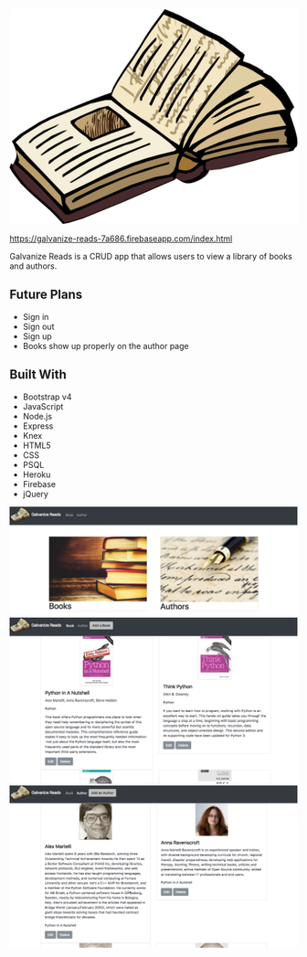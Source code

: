 ![Galvanize Reads Logo](assets/Book-clip-art.png)

https://galvanize-reads-7a686.firebaseapp.com/index.html

Galvanize Reads is a CRUD app that allows users to view a library of books and authors.

## Future Plans
- Sign in
- Sign out
- Sign up
- Books show up properly on the author page

## Built With
- Bootstrap v4
- JavaScript
- Node.js
- Express
- Knex
- HTML5
- CSS
- PSQL
- Heroku
- Firebase
- jQuery

![Website](assets/Website.png)
![Book Page](assets/bookPage.png)
![Author Page](assets/authorPage.png)
